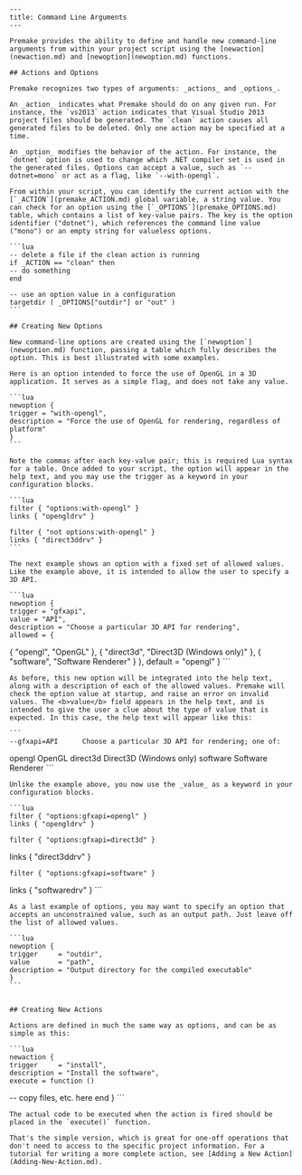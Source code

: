 	---
	title: Command Line Arguments
	---
	
	Premake provides the ability to define and handle new command-line arguments from within your project script using the [newaction](newaction.md) and [newoption](newoption.md) functions.
	
	## Actions and Options
	
	Premake recognizes two types of arguments: _actions_ and _options_.
	
	An _action_ indicates what Premake should do on any given run. For instance, the `vs2013` action indicates that Visual Studio 2013 project files should be generated. The `clean` action causes all generated files to be deleted. Only one action may be specified at a time.
	
	An _option_ modifies the behavior of the action. For instance, the `dotnet` option is used to change which .NET compiler set is used in the generated files. Options can accept a value, such as `--dotnet=mono` or act as a flag, like `--with-opengl`.
	
	From within your script, you can identify the current action with the [`_ACTION`](premake_ACTION.md) global variable, a string value. You can check for an option using the [`_OPTIONS`](premake_OPTIONS.md) table, which contains a list of key-value pairs. The key is the option identifier ("dotnet"), which references the command line value ("mono") or an empty string for valueless options.
	
	```lua
	-- delete a file if the clean action is running
	if _ACTION == "clean" then
    -- do something
	end
	
	-- use an option value in a configuration
	targetdir ( _OPTIONS["outdir"] or "out" )
	```
	
	## Creating New Options
	
	New command-line options are created using the [`newoption`](newoption.md) function, passing a table which fully describes the option. This is best illustrated with some examples.
	
	Here is an option intended to force the use of OpenGL in a 3D application. It serves as a simple flag, and does not take any value.
	
	```lua
	newoption {
    trigger = "with-opengl",
    description = "Force the use of OpenGL for rendering, regardless of platform"
	}
	```
	
	Note the commas after each key-value pair; this is required Lua syntax for a table. Once added to your script, the option will appear in the help text, and you may use the trigger as a keyword in your configuration blocks.
	
	```lua
	filter { "options:with-opengl" }
    links { "opengldrv" }
	
	filter { "not options:with-opengl" }
    links { "direct3ddrv" }
	```
	
	The next example shows an option with a fixed set of allowed values. Like the example above, it is intended to allow the user to specify a 3D API.
	
	```lua
	newoption {
    trigger = "gfxapi",
    value = "API",
    description = "Choose a particular 3D API for rendering",
    allowed = {
{ "opengl",    "OpenGL" },
{ "direct3d",  "Direct3D (Windows only)" },
{ "software",  "Software Renderer" }
    },
    default = "opengl"
	}
	```
	
	As before, this new option will be integrated into the help text, along with a description of each of the allowed values. Premake will check the option value at startup, and raise an error on invalid values. The <b>value</b> field appears in the help text, and is intended to give the user a clue about the type of value that is expected. In this case, the help text will appear like this:
	
	```
	--gfxapi=API      Choose a particular 3D API for rendering; one of:
opengl        OpenGL
direct3d      Direct3D (Windows only)
software      Software Renderer
	```
	
	Unlike the example above, you now use the _value_ as a keyword in your configuration blocks.
	
	```lua
	filter { "options:gfxapi=opengl" }
    links { "opengldrv" }
	
	filter { "options:gfxapi=direct3d" }
links { "direct3ddrv" }
	
	filter { "options:gfxapi=software" }
links { "softwaredrv" }
	```
	
	As a last example of options, you may want to specify an option that accepts an unconstrained value, such as an output path. Just leave off the list of allowed values.
	
	```lua
	newoption {
    trigger     = "outdir",
    value       = "path",
    description = "Output directory for the compiled executable"
	}
	```
	
	
	## Creating New Actions
	
	Actions are defined in much the same way as options, and can be as simple as this:
	
	```lua
	newaction {
    trigger     = "install",
    description = "Install the software",
    execute = function ()
-- copy files, etc. here
    end
	}
	```
	
	The actual code to be executed when the action is fired should be placed in the `execute()` function.
	
	That's the simple version, which is great for one-off operations that don't need to access to the specific project information. For a tutorial for writing a more complete action, see [Adding a New Action](Adding-New-Action.md).
	